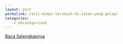 ```yaml
---
layout: post
permalink: /arti-mimpi-tersesat-di-jalan-yang-gelap/
categories:
    - Uncategorized
---
```


[Baca Selengkapnya](/05)